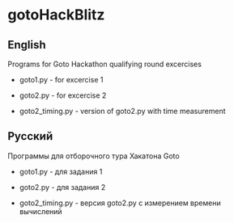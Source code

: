 # gotoHackBlitz

## English

Programs for Goto Hackathon qualifying round excercises

* goto1.py - for excercise 1

* goto2.py - for excercise 2

* goto2_timing.py - version of goto2.py with time measurement

## Русский

Программы для отборочного тура Хакатона Goto

* goto1.py - для задания 1

* goto2.py - для задания 2

* goto2_timing.py - версия goto2.py с измерением времени вычислений
